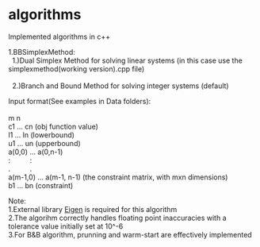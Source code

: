 # algorithms
Implemented algorithms in c++

1.BBSimplexMethod:</br>
  &nbsp;&nbsp;1.)Dual Simplex Method for solving linear systems (in this case use the simplexmethod(working version).cpp file)</br></br>
  &nbsp;&nbsp;2.)Branch and Bound Method for solving integer systems (default)</br>
  
  Input format(See examples in Data folders):</br>
  </br>
  m n</br>
  c1 ... cn (obj function value)</br>
  l1 ... ln (lowerbound) </br>
  u1 ... un (upperbound) </br>
  a(0,0) ... a(0,n-1)    </br>
  :&nbsp;&nbsp;&nbsp;&nbsp;&nbsp;&nbsp;&nbsp;&nbsp;&nbsp;&nbsp;:        </br>
  .&nbsp;&nbsp;&nbsp;&nbsp;&nbsp;&nbsp;&nbsp;&nbsp;&nbsp;&nbsp;.        </br>
  a(m-1,0) ... a(m-1, n-1) (the constraint matrix, with mxn dimensions) </br>
  b1 ... bn    (constraint) </br>
  
  Note: </br>
  1.External library <a href="http://eigen.tuxfamily.org/index.php?title=Main_Page">Eigen</a> is required for this algorithm</br>
  2.The algorihm correctly handles floating point inaccuracies with a tolerance value initially set at 10^-6</br>
  3.For B&B algorithm, prunning and warm-start are effectively implemented</br>
